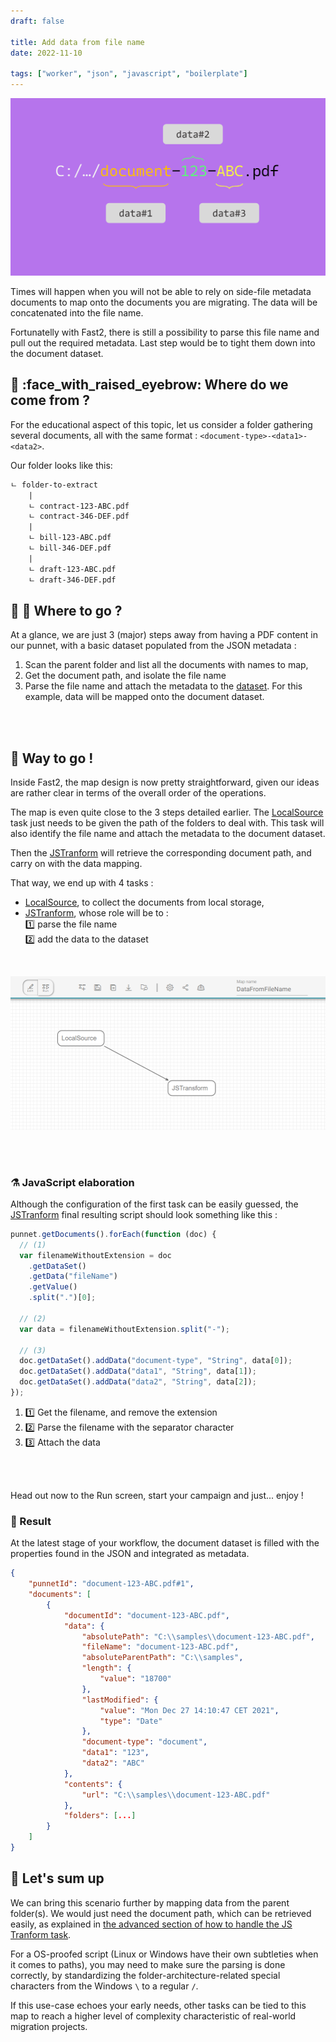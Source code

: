 ```yaml
---
draft: false

title: Add data from file name
date: 2022-11-10

tags: ["worker", "json", "javascript", "boilerplate"]
---
```


![Data from file name cover](../../assets/img/cookbooks/dataFromFilename_cover.png)

Times will happen when you will not be able to rely on side-file metadata documents to map onto the documents you are migrating. The data will be concatenated into the file name.

Fortunatelly with Fast2, there is still a possibility to parse this file name and pull out the required metadata. Last step would be to tight them down into the document dataset.

## 🧐 :face_with_raised_eyebrow: Where do we come from ?

For the educational aspect of this topic, let us consider a folder gathering several documents, all with the same format : `<document-type>-<data1>-<data2>`.

Our folder looks like this:

```txt
ㄴ folder-to-extract
    |
	ㄴ contract-123-ABC.pdf
	ㄴ contract-346-DEF.pdf
    |
	ㄴ bill-123-ABC.pdf
	ㄴ bill-346-DEF.pdf
    |
	ㄴ draft-123-ABC.pdf
	ㄴ draft-346-DEF.pdf
```

## 🤔 :thinking: Where to go ?

At a glance, we are just 3 (major) steps away from having a PDF content in our punnet, with a basic dataset populated from the JSON metadata :

1. Scan the parent folder and list all the documents with names to map,
1. Get the document path, and isolate the file name
1. Parse the file name and attach the metadata to the [dataset](../../getting-started/overall-concepts/#dataset). For this example, data will be mapped onto the document dataset.

<br/>
<br/>

## 🚀 Way to go !

Inside Fast2, the map design is now pretty straightforward, given our ideas are rather clear in terms of the overall order of the operations.

The map is even quite close to the 3 steps detailed earlier. The [LocalSource](/todo) task just needs to be given the path of the folders to deal with. This task will also identify the file name and attach the metadata to the document dataset.

Then the [JSTranform](/todo) will retrieve the corresponding document path, and carry on with the data mapping.

That way, we end up with 4 tasks :

- [LocalSource](/todo), to collect the documents from local storage,
- [JSTranform](/todo), whose role will be to :</br>
  :one: parse the file name</br>
  :two: add the data to the dataset

</br>

![Map to build for data extraction](../../assets/img/cookbooks/dataFromFilename_map.png)

</br>
</br>

### ⚗️ JavaScript elaboration

Although the configuration of the first task can be easily guessed, the [JSTranform](/todo) final resulting script should look something like this :

```js
punnet.getDocuments().forEach(function (doc) {
  // (1)
  var filenameWithoutExtension = doc
    .getDataSet()
    .getData("fileName")
    .getValue()
    .split(".")[0];

  // (2)
  var data = filenameWithoutExtension.split("-");

  // (3)
  doc.getDataSet().addData("document-type", "String", data[0]);
  doc.getDataSet().addData("data1", "String", data[1]);
  doc.getDataSet().addData("data2", "String", data[2]);
});
```

1.  :one: Get the filename, and remove the extension
2.  :two: Parse the filename with the separator character
3.  :three: Attach the data

</br>
</br>

Head out now to the Run screen, start your campaign and just... enjoy !

### 🏁 Result

At the latest stage of your workflow, the document dataset is filled with the properties found in the JSON and integrated as metadata.

```json hl_lines="17-19"
{
	"punnetId": "document-123-ABC.pdf#1",
	"documents": [
		{
			"documentId": "document-123-ABC.pdf",
			"data": {
				"absolutePath": "C:\\samples\\document-123-ABC.pdf",
				"fileName": "document-123-ABC.pdf",
				"absoluteParentPath": "C:\\samples",
				"length": {
					"value": "18700"
				},
				"lastModified": {
					"value": "Mon Dec 27 14:10:47 CET 2021",
					"type": "Date"
				},
				"document-type": "document",
				"data1": "123",
				"data2": "ABC"
			},
			"contents": {
				"url": "C:\\samples\\document-123-ABC.pdf"
			},
			"folders": [...]
		}
	]
}
```

## 👏 Let's sum up

We can bring this scenario further by mapping data from the parent folder(s). We would just need the document path, which can be retrieved easily, as explained in [the advanced section of how to handle the JS Tranform task](/todo).

For a OS-proofed script (Linux or Windows have their own subtleties when it comes to paths), you may need to make sure the parsing is done correctly, by standardizing the folder-architecture-related special characters from the Windows `\` to a regular `/`.

If this use-case echoes your early needs, other tasks can be tied to this map to reach a higher level of complexity characteristic of real-world migration projects.
